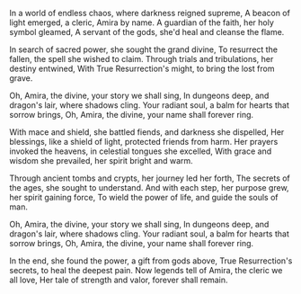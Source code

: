 In a world of endless chaos, where darkness reigned supreme,
A beacon of light emerged, a cleric, Amira by name.
A guardian of the faith, her holy symbol gleamed,
A servant of the gods, she'd heal and cleanse the flame.

In search of sacred power, she sought the grand divine,
To resurrect the fallen, the spell she wished to claim.
Through trials and tribulations, her destiny entwined,
With True Resurrection's might, to bring the lost from grave.

Oh, Amira, the divine, your story we shall sing,
In dungeons deep, and dragon's lair, where shadows cling.
Your radiant soul, a balm for hearts that sorrow brings,
Oh, Amira, the divine, your name shall forever ring.

With mace and shield, she battled fiends, and darkness she dispelled,
Her blessings, like a shield of light, protected friends from harm.
Her prayers invoked the heavens, in celestial tongues she excelled,
With grace and wisdom she prevailed, her spirit bright and warm.

Through ancient tombs and crypts, her journey led her forth,
The secrets of the ages, she sought to understand.
And with each step, her purpose grew, her spirit gaining force,
To wield the power of life, and guide the souls of man.

Oh, Amira, the divine, your story we shall sing,
In dungeons deep, and dragon's lair, where shadows cling.
Your radiant soul, a balm for hearts that sorrow brings,
Oh, Amira, the divine, your name shall forever ring.

In the end, she found the power, a gift from gods above,
True Resurrection's secrets, to heal the deepest pain.
Now legends tell of Amira, the cleric we all love,
Her tale of strength and valor, forever shall remain.
